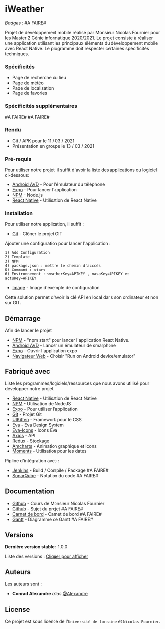 # iWeather

_Badges :_
#A FAIRE#

Projet de développement mobile réalisé par Monsieur Nicolas Fournier pour les Master 2 Génie informatique 2020/2021.
Le projet consiste à réaliser une application utilisant les principaux éléments du développement mobile avec React Native.
Le programme doit respecter certaines spécificités techniques.

### Spécificités

- Page de recherche du lieu
- Page de météo
- Page de localisation 
- Page de favories

### Spécificités supplémentaires

 #A FAIRE#
 #A FAIRE#
 
### Rendu

- Git / APK pour le 11 / 03 / 2021
- Présentation en groupe le 13 / 03 / 2021

### Pré-requis

Pour utiliser notre projet, il suffit d'avoir la liste des applications ou logiciel ci-dessous:

- [Android AVD](https://developer.android.com/studio/run/emulator) - Pour l'émulateur du téléphone
- [Expo](https://expo.io/) - Pour lancer l'application 
- [NPM](https://www.npmjs.com/) -  Node.js
- [React Native](https://docs.expo.io/) - Utilisation de React Native

### Installation

Pour utiliser notre application, il suffit :

* [Git](https://github.com/AlexandreConrad/iWeather) - Clôner le projet GIT

Ajouter une configuration pour lancer l'application :

    1) Add Configuration
    2) Template
    3) NPM
    4) package.json : mettre le chemin d'acccès
    5) Command : start
    6) Environnement : weatherKey=APIKEY , nasaKey=APIKEY et actuKey=APIKEY
    
* [Image](https://github.com/AlexandreConrad/iWeather/tree/main/docs/ConfigurationEnvironnnement.PNG) - Image d'exemple de configuration

Cette solution permet d'avoir la clé API en local dans son ordinateur et non sur GIT.

## Démarrage

Afin de lancer le projet

* [NPM](https://www.npmjs.com/) - "npm start" pour lancer l'application React Native.
* [Android AVD](https://developer.android.com/studio/run/emulator) - Lancer un émulateur de smarphone
* [Expo](https://expo.io/) - Ouvrir l'application expo
* [Navigateur Web](http://localhost:19002/) - Choisir "Run on Android device/emulator"

## Fabriqué avec

Liste les programmes/logiciels/ressources que nous avons utilisé pour développer notre projet :

* [React Native](https://docs.expo.io/) - Utilisation de React Native
* [NPM](https://www.npmjs.com/) - Utilisation de NodeJS
* [Expo](https://expo.io/) - Pour utiliser l'application
* [Git](https://github.com/AlexandreConrad/iWeather) - Projet Git
* [UIKitten](https://akveo.github.io/react-native-ui-kitten/docs/getting-started/what-is-ui-kitten#whats-included) - Framework pour le CSS
* [Eva](https://colors.eva.design/?utm_campaign=eva_colors%20-%20home%20-%20kitten_docs&utm_source=ui_kitten&utm_medium=referral&utm_content=branding_article_link) - Eva Design System
* [Eva-Icons](https://akveo.github.io/eva-icons/#/) - Icons Eva
* [Axios](https://www.npmjs.com/package/axios) - API
* [Redux](https://www.npmjs.com/package/redux) - Stockage
* [Amcharts](https://www.amcharts.com/demos/) - Animation graphique et icons
* [Moments](https://momentjs.com/) - Utilisation pour les dates


Pipline d'intégration avec :

* [Jenkins](#) - Build / Compile / Package  #A FAIRE#
* [SonarQube](#) - Notation du code  #A FAIRE#

## Documentation

* [Github](https://github.com/FournierNico/2020_2021_CoursDevMobile) - Cours de Monsieur Nicolas Fournier
* [Github](#) - Sujet du projet #A FAIRE#
* [Carnet de bord](#) - Carnet de bord  #A FAIRE#
* [Gantt](#) - Diagramme de Gantt  #A FAIRE#

## Versions

**Dernière version stable :** 1.0.0

Liste des versions : [Cliquer pour afficher](https://github.com/AlexandreConrad/iWeather/tags)


## Auteurs
Les auteurs sont : 
* **Conrad Alexandre** _alias_ [@Alexandre](https://github.com/AlexandreConrad/iWeather/commits?author=AlexandreConrad)

## License

Ce projet est sous licence de l'`Université de lorraine` et `Nicolas Fournier`.
